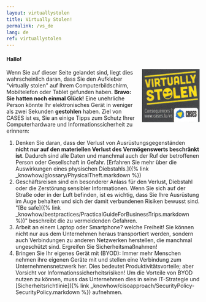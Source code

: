 ```yaml
---
layout: virtuallystolen
title: Virtually Stolen!
permalink: /vs_de
lang: de
ref: virtuallystolen
---
```


#### Hallo!

<img class="img-border" src="/assets/img/201610/virtuallystolen.jpg" style="float:right; width:150px; margin: 0 0 15px 15px;">

Wenn Sie auf dieser Seite gelandet sind, liegt dies wahrscheinlich daran, dass Sie den Aufkleber "virtually stolen" auf Ihrem Computerbildschirm, Mobiltelefon oder Tablet gefunden haben. **Bravo: Sie hatten noch einmal Glück!** Eine unehrliche Person könnte Ihr elektronisches Gerät in weniger als zwei Sekunden **gestohlen** haben. Ziel von CASES ist es, Sie an einige Tipps zum Schutz Ihrer Computerhardware und Informationssicherheit zu erinnern:

1. Denken Sie daran, dass der Verlust von Ausrüstungsgegenständen **nicht nur auf den materiellen Verlust des Vermögenswerts beschränkt ist**. Dadurch sind alle Daten und manchmal auch der Ruf der betroffenen Person oder Gesellschaft in Gefahr. [Erfahren Sie mehr über die Auswirkungen eines physischen Diebstahls.]({% link _knowhow/glossary/PhysicalTheft.markdown %})
2. Geschäftsreisen sind ein besonderer Anlass für den Verlust, Diebstahl oder die Zerstörung sensibler Informationen. Wenn Sie sich auf der Straße oder in der Luft befinden, ist es wichtig, dass Sie Ihre Ausrüstung im Auge behalten und sich der damit verbundenen Risiken bewusst sind. "[Be safe]({% link _knowhow/bestpractices/PracticalGuideForBusinessTrips.markdown %})" beschreibt die zu vermeidenden Gefahren.
3. Arbeit an einem Laptop oder Smartphone? welche Freiheit! Sie können nicht nur aus dem Unternehmen heraus transportiert werden, sondern auch Verbindungen zu anderen Netzwerken herstellen, die manchmal ungeschützt sind. Ergreifen Sie Sicherheitsmaßnahmen!
4. Bringen Sie Ihr eigenes Gerät mit (BYOD): Immer mehr Menschen nehmen ihre eigenen Geräte mit und stellen eine Verbindung zum Unternehmensnetzwerk her. Dies bedeutet Produktivitätsvorteile; aber Vorsicht vor Informationssicherheitsrisiken! Um die Vorteile von BYOD nutzen zu können, muss das Unternehmen dies in seine IT-Strategie und [Sicherheitsrichtlinie]({% link _knowhow/cisoapproach/SecurityPolicy-SecurityPolicy.markdown %}) aufnehmen.

